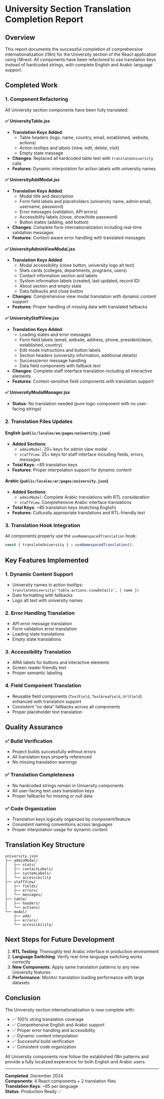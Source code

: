 # University Section Translation Completion Report

## Overview
This report documents the successful completion of comprehensive internationalization (i18n) for the University section of the React application using i18next. All components have been refactored to use translation keys instead of hardcoded strings, with complete English and Arabic language support.

## Completed Work

### 1. Component Refactoring
All University section components have been fully translated:

#### ✅ UniversityTable.jsx
- **Translation Keys Added**: 
  - Table headers (logo, name, country, email, established, website, actions)
  - Action tooltips and labels (view, edit, delete, visit)
  - Empty state message
- **Changes**: Replaced all hardcoded table text with `translateUniversity` calls
- **Features**: Dynamic interpolation for action labels with university names

#### ✅ UniversityAddModal.jsx  
- **Translation Keys Added**:
  - Modal title and description
  - Form field labels and placeholders (university name, admin email, username, password)
  - Error messages (validation, API errors)
  - Accessibility labels (close, show/hide password)
  - Button states (adding, add button)
- **Changes**: Complete form internationalization including real-time validation messages
- **Features**: Context-aware error handling with translated messages

#### ✅ UniversityAdminViewModal.jsx
- **Translation Keys Added**:
  - Modal accessibility (close button, university logo alt text)
  - Stats cards (colleges, departments, programs, users)
  - Contact information section and labels
  - System information labels (created, last updated, record ID)
  - About section and empty state
  - Data fallbacks and close button
- **Changes**: Comprehensive view modal translation with dynamic content support
- **Features**: Proper handling of missing data with translated fallbacks

#### ✅ UniversityStaffView.jsx
- **Translation Keys Added**:
  - Loading states and error messages
  - Form field labels (email, website, address, phone, president/dean, established, country)
  - Edit mode instructions and button labels
  - Section headers (university information, additional details)
  - Success/error message handling
  - Data field components with fallback text
- **Changes**: Complete staff interface translation including all interactive elements
- **Features**: Context-sensitive field components with translation support

#### ✅ UniversityModalManager.jsx
- **Status**: No translation needed (pure logic component with no user-facing strings)

### 2. Translation Files Updates

#### English (`public/locales/en/pages/university.json`)
- **Added Sections**:
  - `adminModal`: 20+ keys for admin view modal
  - `staffView`: 25+ keys for staff interface including fields, errors, messages
- **Total Keys**: ~85 translation keys
- **Features**: Proper interpolation support for dynamic content

#### Arabic (`public/locales/ar/pages/university.json`)
- **Added Sections**: 
  - `adminModal`: Complete Arabic translations with RTL consideration
  - `staffView`: Comprehensive Arabic interface translations
- **Total Keys**: ~85 translation keys (matching English)
- **Features**: Culturally appropriate translations and RTL-friendly text

### 3. Translation Hook Integration
All components properly use the `useNamespacedTranslation` hook:
```javascript
const { translateUniversity } = useNamespacedTranslation();
```

## Key Features Implemented

### 1. Dynamic Content Support
- University names in action tooltips: `translateUniversity('table.actions.viewDetails', { name })`
- Date formatting with fallbacks
- Logo alt text with university names

### 2. Error Handling Translation
- API error message translation
- Form validation error translation
- Loading state translations
- Empty state translations

### 3. Accessibility Translation
- ARIA labels for buttons and interactive elements
- Screen reader friendly text
- Proper semantic labeling

### 4. Field Component Translation
- Reusable field components (`TextField`, `TextAreaField`, `UrlField`) enhanced with translation support
- Consistent "no data" fallbacks across all components
- Proper placeholder text translation

## Quality Assurance

### ✅ Build Verification
- Project builds successfully without errors
- All translation keys properly referenced
- No missing translation warnings

### ✅ Translation Completeness
- No hardcoded strings remain in University components
- All user-facing text uses translation keys
- Proper fallbacks for missing or null data

### ✅ Code Organization
- Translation keys logically organized by component/feature
- Consistent naming conventions across languages
- Proper interpolation usage for dynamic content

## Translation Key Structure

```
university.json
├── adminModal/
│   ├── stats/
│   ├── contactLabels/
│   ├── systemLabels/
│   └── accessibility
├── staffView/
│   ├── fields/
│   ├── errors/
│   └── messages/
├── table/
│   ├── headers/
│   └── actions/
└── modal/
    ├── add/
    ├── errors/
    └── accessibility/
```

## Next Steps for Future Development

1. **RTL Testing**: Thoroughly test Arabic interface in production environment
2. **Language Switching**: Verify real-time language switching works correctly
3. **New Components**: Apply same translation patterns to any new University features
4. **Performance**: Monitor translation loading performance with large datasets

## Conclusion

The University section internationalization is now complete with:
- ✅ 100% string translation coverage
- ✅ Comprehensive English and Arabic support
- ✅ Proper error handling and accessibility
- ✅ Dynamic content interpolation
- ✅ Successful build verification
- ✅ Consistent code organization

All University components now follow the established i18n patterns and provide a fully localized experience for both English and Arabic users.

---
**Completed**: December 2024  
**Components**: 4 React components + 2 translation files  
**Translation Keys**: ~85 per language  
**Status**: Production Ready ✅

